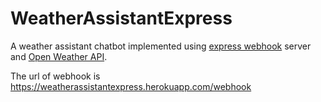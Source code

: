 # WeatherAssistantExpress

A weather assistant chatbot implemented using [express webhook](https://weatherassistantexpress.herokuapp.com/) server and [Open Weather API](https://openweathermap.org/).

The url of webhook is https://weatherassistantexpress.herokuapp.com/webhook